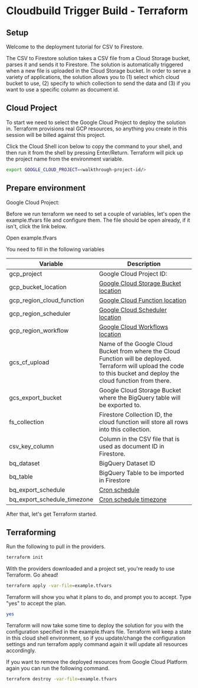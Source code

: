 # Cloudbuild Trigger Build - Terraform

## Setup

Welcome to the deployment tutorial for CSV to Firestore.

The CSV to Firestore solution takes a CSV file from a Cloud Storage bucket,
parses it and sends it to Firestore. The solution is automatically triggered
when a new file is uploaded in the Cloud Storage bucket. In order to serve a
variety of applications, the solution allows you to (1) select which cloud
bucket to use, (2) specify to which collection to send the data and (3) if you
want to use a specific column as document id.

## Cloud Project

To start we need to select the Google Cloud Project to deploy the solution in.
Terraform provisions real GCP resources, so anything you create in this session
will be billed against this project.
<walkthrough-project-setup></walkthrough-project-setup>

Click the Cloud Shell icon below to copy the command to your shell, and then run
it from the shell by pressing Enter/Return. Terraform will pick up the project
name from the environment variable.

```bash
export GOOGLE_CLOUD_PROJECT=<walkthrough-project-id/>
```

## Prepare environment

Google Cloud Project: <walkthrough-project-id/>

Before we run terraform we need to set a couple of variables, let's open the
example.tfvars file and configure them. The file should be open already, if it
isn't, click the link below.

<walkthrough-editor-open-file filePath="example.tfvars">Open
example.tfvars</walkthrough-editor-open-file>

You need to fill in the following variables

Variable                    | Description
--------------------------- | -----------
gcp_project                 | Google Cloud Project ID: <walkthrough-project-id/>
gcp_bucket_location         | [Google Cloud Storage Bucket location](https://cloud.google.com/storage/docs/locations)
gcp_region_cloud_function   | [Google Cloud Function location](https://cloud.google.com/functions/docs/locations)
gcp_region_scheduler        | [Google Cloud Scheduler location](https://cloud.google.com/appengine/docs/locations)
gcp_region_workflow         | [Google Cloud Workflows location](https://cloud.google.com/workflows/docs/locations)
gcs_cf_upload               | Name of the Google Cloud Bucket from where the Cloud Function will be deployed. Terraform will upload the code to this bucket and deploy the cloud function from there.
gcs_export_bucket           | Google Cloud Storage Bucket where the BigQuery table will be exported to.
fs_collection               | Firestore Collection ID, the cloud function will store all rows into this collection.
csv_key_column              | Column in the CSV file that is used as document ID in Firestore.
bq_dataset                  | BigQuery Dataset ID
bq_table                    | BigQuery Table to be imported in Firestore
bq_export_schedule          | [Cron schedule](https://cloud.google.com/scheduler/docs/configuring/cron-job-schedules)
bq_export_schedule_timezone | [Cron schedule timezone](https://cloud.google.com/scheduler/docs/configuring/cron-job-schedules#time_zone)

After that, let's get Terraform started.

## Terraforming

Run the following to pull in the providers.

```bash
terraform init
```

With the providers downloaded and a project set, you're ready to use Terraform.
Go ahead!

```bash
terraform apply -var-file=example.tfvars
```

Terraform will show you what it plans to do, and prompt you to accept. Type
"yes" to accept the plan.

```bash
yes
```

Terraform will now take some time to deploy the solution for you with the
configuration specified in the example.tfvars file. Terraform will keep a state
in this cloud shell environment, so if you update/change the configuration
settings and run terrafom apply command again it will update all resources
accordingly.

If you want to remove the deployed resources from Google Cloud Platform again
you can run the following command.

```bash
terraform destroy -var-file=example.tfvars
```

